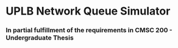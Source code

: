 # UPLB Network Queue Simulator
### In partial fulfillment of the requirements in CMSC 200 - Undergraduate Thesis
